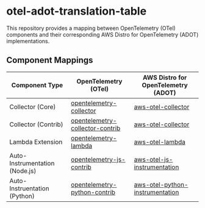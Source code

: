 # otel-adot-translation-table

This repository provides a mapping between OpenTelemetry (OTel) components and their corresponding AWS Distro for OpenTelemetry (ADOT) implementations.

## Component Mappings

| Component Type | OpenTelemetry (OTel) | AWS Distro for OpenTelemetry (ADOT) |
|---------------|----------------------|-------------------------------------|
| Collector (Core) | [opentelemetry-collector](https://github.com/open-telemetry/opentelemetry-collector) | [aws-otel-collector](https://github.com/aws-observability/aws-otel-collector) |
| Collector (Contrib) | [opentelemetry-collector-contrib](https://github.com/open-telemetry/opentelemetry-collector-contrib) | [aws-otel-collector](https://github.com/aws-observability/aws-otel-collector) |
| Lambda Extension | [opentelemetry-lambda](https://github.com/open-telemetry/opentelemetry-lambda) | [aws-otel-lambda](https://github.com/aws-observability/aws-otel-lambda) |
| Auto-Instrumentation (Node.js) | [opentelemetry-js-contrib](https://github.com/open-telemetry/opentelemetry-js-contrib/tree/main/metapackages/auto-instrumentations-node) | [aws-otel-js-instrumentation](https://github.com/aws-observability/aws-otel-js-instrumentation/tree/main/aws-distro-opentelemetry-node-autoinstrumentation) |
| Auto-Instruentation (Python) | [opentelemetry-python-contrib](https://github.com/open-telemetry/opentelemetry-python-contrib) | [aws-otel-python-instrumentation](https://github.com/aws-observability/aws-otel-python-instrumentation)
